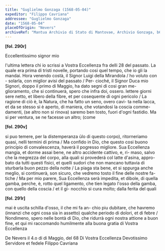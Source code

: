 ```yaml
---
title: "Guglielmo Gonzaga (1568-05-04)"
expeditor: "Filippo Cavriana"
addressee: "Guglielmo Gonzaga"
date: "1568-05-04"
placeOfOrigin: "Nevers"
archiveRef: "Mantua Archivio di Stato di Mantovae, Archivio Gonzaga, b654, fols. 290r-291r"
---
```



**[fol. 290r]**

Eccellentissimo signor  mio

 l'ultima lettera  chi io scrissi a Vostra Eccellenza  fra delli 28  del passato. La quale era prima di tristi  novelle, portando cosi quel tempo, che io  gli la mandai. Hora venendo costà, il  Signor  Luigi della Mirandola / ho voluto con -
solarla, con  miglior avisi del passato / Per-
cioché, il Signor  Duca mio Signori, doppo il primo  di Maggio, ha dato segni di cosi gran me-
glioramento, che si continuerà, spero che  infra doi, ossero. lettere  giorni sere netto, et  libero della fibre, et per cosequente di ogni pericolo / La ragione di ciò è, la  Natura, che ha fatto un seno, overo cavi-
ta nella lacca, et da se stesso si è aperto,  di maniera, che votandosi la coscia comme-
damenti, (se altro non si rinova) saremo  ben tosto, fuori d'ogni fastidio. Ma si  per ventura, se ne facesse un altro; (come


**[fol. 290v]**

 si puo temere, per la distemperanza <span class="unclear">u̍lo</span> di  questo corpo), ritorneriamo quasi, nelli termini  di prima / Ma confido in Dio, che questo  cosi buono  principio di convalescenza, haverà il  pogresso migliore. Sua Eccellenza  mangia, et dorme  assai bene, ne altro accidente cattivo, e, ri-
maso, salvo che la megrezza del corpo, alla  quali si provederá col latte d'asina, appro-
bato da tutti questi fisici, et quelli sudori  che non mancano tuttavia di sturbarla buon  pezzo della notte / La piaga sta bene, et  si sppurga anche meglio, si continuerà, son  sicuro, che vedremo tosto il fine delle nostre  fa-
tiche / Ma per mio parere, Sua Eccellenza  serà  impedita, et dibole, di quella gamba, perche, è,  rotto quel ligamento, che tien legato l'osso  della gamba, con  quello della coscia / et il gi-
nocchio si cura molto; dalla ferita del quali 


**[fol. 291r]**

mai è uscita schilla d'osso, il che mi fa an-
chio piu dubitare, che havremo (innanzi  che  ogni cosa sia in assetto) qualche periodo di  dolori, et di febre / Nondimeno, spero  nelle bontà di Dio, che ridurrà ogni nostra  attione a buon fine, et qui mi raccomando  humilmente alla buona gratia  di Vostra Eccellenza 

De Nevers il 4.o di di Maggio, del 68 Di Vostra Eccellenza  Devotissimo  Servidore et  fedele  Filippo Cavriana

